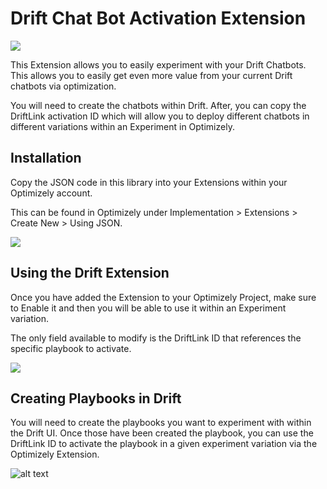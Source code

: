 # Drift Chat Bot Activation Extension

![](https://i.imgur.com/4OWf0Kb.png)

This Extension allows you to easily experiment with your Drift Chatbots. This allows you to easily get even more value from your current Drift chatbots via optimization.

You will need to create the chatbots within Drift. After, you can copy the DriftLink activation ID which will allow you to deploy different chatbots in different variations within an Experiment in Optimizely.

## Installation

Copy the JSON code in this library into your Extensions within your Optimizely account.

This can be found in Optimizely under Implementation > Extensions > Create New > Using JSON.

![](https://media.giphy.com/media/H3M3daP3Kt2241NezO/giphy.gif)

## Using the Drift Extension

Once you have added the Extension to your Optimizely Project, make sure to Enable it and then you will be able to use it within an Experiment variation.

The only field available to modify is the DriftLink ID that references the specific playbook to activate.

![](https://media.giphy.com/media/Tig00Zl1hFRARplMeq/giphy.gif)


## Creating Playbooks in Drift

You will need to create the playbooks you want to experiment with within the Drift UI. Once those have been created the playbook, you can use the DriftLink ID to activate the playbook in a given experiment variation via the Optimizely Extension.

![alt text](https://i.imgur.com/U5o6iwg.png)

